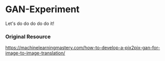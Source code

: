 # GAN-Experiment
Let's do do do do do it!

### Original Resource
https://machinelearningmastery.com/how-to-develop-a-pix2pix-gan-for-image-to-image-translation/
